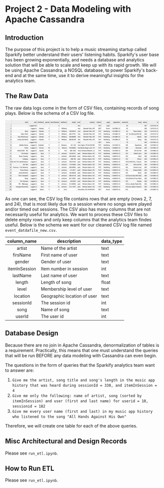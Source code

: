 # Project 2 - Data Modeling with Apache Cassandra

## Introduction

The purpose of this project is to help a music streaming startup called Sparkify better understand their users' listening habits. Sparkify's user base has been growing exponentially, and needs a database and analytics solution that will be able to scale and keep up with its rapid growth. We will be using Apache Cassandra, a NOSQL database, to power Sparkify's back-end and at the same time, use it to derive meaningful insights for the analytics team. 


## The Raw Data

The raw data logs come in the form of CSV files, containing records of song plays. Below is the schema of a CSV log file.

![Raw CSV](raw_csv.png)

As one can see, the CSV log file contains rows that are empty (rows 2, 7, and 24), that is most likely due to a session where no songs were played and/or timed out sessions. The CSV also has many columns that are not necessarily useful for analytics. We want to process these CSV files to delete empty rows and only keep columns that the analytics team findes useful. Below is the schema we want for our cleaned CSV log file named `event_datdafile_new.csv`. 

|column_name|description|data_type|
|:-:|---|---|
|artist|Name of the artist|text|
|firsName|First name of user|text|
|gender|Gender of user|text|
|itemInSession|Item number in session|int|
|lastName|Last name of user|text|
|length|Length of song|float|
|level|Membership level of user|text|
|location|Geographic location of user|text|
|sessionId|The session id|int|
|song|Name of song|text|
|userId|The user id|int|


## Database Design

Because there are no join in Apache Cassandra, denormalization of tables is a requirement. Practically, this means that one must understand the queries that will be run BEFORE any data modeling with Cassandra can even begin.

The questions in the form of queries that the Sparkify analytics team want to answer are:

1) `Give me the artist, song title and song's length in the music app history that was heard during sessionId = 338, and itemInSession = 4`
2) `Give me only the following: name of artist, song (sorted by itemInSession) and user (first and last name) for userid = 10, sessionid = 182`
3) `Give me every user name (first and last) in my music app history who listened to the song "All Hands Against His Own"`

Therefore, we will create one table for each of the above queries.

## Misc Architectural and Design Records

Please see `run_etl.ipynb`.

## How to Run ETL
 
Please see `run_etl.ipynb`.


